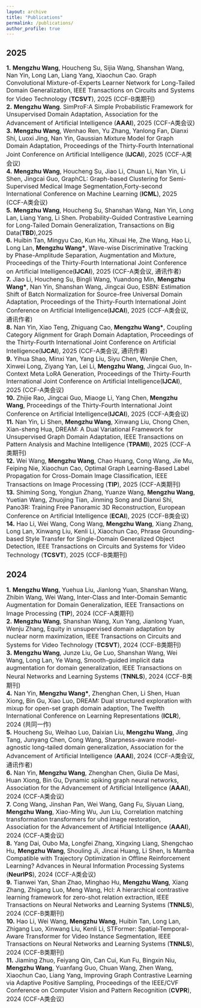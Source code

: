```yaml
---
layout: archive
title: "Publications"
permalink: /publications/
author_profile: true
---
```

**2025**
----

<span style="font-size: medium;"><strong>1.</strong> **Mengzhu Wang**, Houcheng Su, Sijia Wang, Shanshan Wang, Nan Yin, Long Lan, Liang Yang, Xiaochun Cao. Graph Convolutional Mixture-of-Experts Learner Network for Long-Tailed Domain Generalization, IEEE Transactions on Circuits and Systems for Video Technology (**TCSVT**), 2025 (CCF-B类期刊)</span><br>
<span style="font-size: medium;"><strong>2.</strong> **Mengzhu Wang**. SimProF:A Simple Probabilistic Framework for Unsupervised Domain Adaptation, Association for the Advancement of Artificial Intelligence (**AAAI**), 2025 (CCF-A类会议)</span><br>
<span style="font-size: medium;"><strong>3.</strong> **Mengzhu Wang**, Wenhao Ren, Yu Zhang, Yanlong Fan, Dianxi Shi, Luoxi Jing, Nan Yin, Gaussian Mixture Model for Graph Domain Adaptation,  Proceedings of the Thirty-Fourth International Joint Conference on Artificial Intelligence (**IJCAI**), 2025 (CCF-A类会议)</span><br>
<span style="font-size: medium;"><strong>4.</strong> **Mengzhu Wang**, Houcheng Su, Jiao Li, Chuan Li, Nan Yin, Li Shen, Jingcai Guo, GraphCL: Graph-based Clustering for Semi-Supervised Medical Image Segmentation,Forty-second International Conference on Machine Learning (**ICML**), 2025  (CCF-A类会议)</span><br>
<span style="font-size: medium;"><strong>5.</strong> **Mengzhu Wang**, Houcheng Su, Shanshan Wang, Nan Yin, Long Lan, Liang Yang, Li Shen. Probability-Guided Contrastive Learning for Long-Tailed Domain Generalization, Transactions on Big Data(**TBD**),2025</span><br>
<span style="font-size: medium;"><strong>6.</strong> Huibin Tan, Mingyu Cao, Kun Hu, Xihuai He, Zhe Wang, Hao Li, Long Lan, **Mengzhu Wang\***, Wave-wise Discriminative Tracking by Phase-Amplitude Separation, Augmentation and Mixture,  Proceedings of the Thirty-Fourth International Joint Conference on Artificial Intelligence(**IJCAI**), 2025 (CCF-A类会议, 通讯作者)</span><br>
<span style="font-size: medium;"><strong>7.</strong> Jiao Li, Houcheng Su, Bingli Wang, Yuandong Min, **Mengzhu Wang\***, Nan Yin, Shanshan Wang, Jingcai Guo, ESBN: Estimation Shift of Batch Normalization for Source-free Universal Domain
Adaptation, Proceedings of the Thirty-Fourth International Joint Conference on Artificial Intelligence(**IJCAI**), 2025 (CCF-A类会议, 通讯作者)</span><br>
<span style="font-size: medium;"><strong>8.</strong> Nan Yin, Xiao Teng, Zhiguang Cao, **Mengzhu Wang\***, Coupling Category Alignment for Graph Domain Adaptation, Proceedings of the Thirty-Fourth International Joint Conference on Artificial Intelligence(**IJCAI**), 2025 (CCF-A类会议, 通讯作者)</span><br>
<span style="font-size: medium;"><strong>9.</strong> Yihua Shao, Minxi Yan, Yang Liu, Siyu Chen, Wenjie Chen, Xinwei Long, Ziyang Yan, Lei Li, **Mengzhu Wang**, Jingcai Guo, In-Context Meta LoRA Generation, Proceedings of the Thirty-Fourth International Joint Conference on Artificial Intelligence(**IJCAI**), 2025 (CCF-A类会议)</span><br>
<span style="font-size: medium;"><strong>10.</strong> Zhijie Rao, Jingcai Guo, Miaoge Li, Yang Chen, **Mengzhu Wang**, Proceedings of the Thirty-Fourth International Joint Conference on Artificial Intelligence(**IJCAI**), 2025 (CCF-A类会议)</span><br>
<span style="font-size: medium;"><strong>11.</strong> Nan Yin, Li Shen, **Mengzhu Wang**, Xinwang Liu, Chong Chen, Xian-sheng Hua, DREAM: A Dual Variational Framework for Unsupervised Graph Domain Adaptation, IEEE Transactions on Pattern Analysis and Machine Intelligence (**TPAMI**), 2025 (CCF-A类期刊)</span><br>
<span style="font-size: medium;"><strong>12.</strong> Wei Wang, **Mengzhu Wang**, Chao Huang, Cong Wang, Jie Mu, Feiping Nie, Xiaochun Cao, Optimal Graph Learning-Based Label Propagation for Cross-Domain Image Classification, IEEE Transactions on Image Processing (**TIP**), 2025 (CCF-A类期刊)</span><br>
<span style="font-size: medium;"><strong>13.</strong> Shiming Song, Yongjun Zhang, Yuanze Wang, **Mengzhu Wang**, Yuetian Wang, Zhuojing Tian, Jinming Song and Dianxi Shi, Pano3R: Training Free Panoramic 3D Reconstruction, European Conference on Artificial Intelligence (**ECAI**), 2025 (CCF-B类会议)</span><br>
<span style="font-size: medium;"><strong>14.</strong> Hao Li, Wei Wang, Cong Wang, **Mengzhu Wang**, Xiang Zhang, Long Lan, Xinwang Liu, Kenli Li, Xiaochun Cao, Phrase Grounding-based Style Transfer for Single-Domain Generalized Object Detection, IEEE Transactions on Circuits and Systems for Video Technology (**TCSVT**), 2025 (CCF-B类期刊)</span>

**2024**
----

<span style="font-size: medium;"><strong>1.</strong> **Mengzhu Wang**, Yuehua Liu, Jianlong Yuan, Shanshan Wang, Zhibin Wang, Wei Wang, Inter-Class and Inter-Domain Semantic Augmentation for Domain Generalization, IEEE Transactions on Image Processing (**TIP**), 2024 (CCF-A类期刊)</span><br>
<span style="font-size: medium;"><strong>2.</strong> **Mengzhu Wang**, Shanshan Wang, Xun Yang, Jianlong Yuan, Wenju Zhang, Equity in unsupervised domain adaptation by nuclear norm maximization, IEEE Transactions on Circuits and Systems for Video Technology (**TCSVT**), 2024 (CCF-B类期刊)</span><br>
<span style="font-size: medium;"><strong>3.</strong> **Mengzhu Wang**, Junze Liu, Ge Luo, Shanshan Wang, Wei Wang, Long Lan, Ye Wang, Smooth-guided implicit data augmentation for domain generalization, IEEE Transactions on Neural Networks and Learning Systems (**TNNLS**), 2024 (CCF-B类期刊)</span><br>
<span style="font-size: medium;"><strong>4.</strong> Nan Yin, **Mengzhu Wang\***, Zhenghan Chen, Li Shen, Huan Xiong, Bin Gu, Xiao Luo, DREAM: Dual structured exploration with mixup for open-set graph domain adaption, The Twelfth International Conference on Learning Representations (**ICLR**), 2024 (共同一作)</span><br>
<span style="font-size: medium;"><strong>5.</strong> Houcheng Su, Weihao Luo, Daixian Liu, **Mengzhu Wang**, Jing Tang, Junyang Chen, Cong Wang,  Sharpness-aware model-agnostic long-tailed domain generalization, Association for the Advancement of Artificial Intelligence (**AAAI**), 2024 (CCF-A类会议, 通讯作者)</span><br>
<span style="font-size: medium;"><strong>6.</strong> Nan Yin, **Mengzhu Wang**, Zhenghan Chen, Giulia De Masi, Huan Xiong, Bin Gu, Dynamic spiking graph neural networks, Association for the Advancement of Artificial Intelligence (**AAAI**), 2024 (CCF-A类会议)</span><br>
<span style="font-size: medium;"><strong>7.</strong> Cong Wang, Jinshan Pan, Wei Wang, Gang Fu, Siyuan Liang, **Mengzhu Wang**, Xiao-Ming Wu, Jun Liu, Correlation matching transformation transformers for uhd image restoration, Association for the Advancement of Artificial Intelligence (**AAAI**), 2024 (CCF-A类会议)</span><br>
<span style="font-size: medium;"><strong>8.</strong> Yang Dai, Oubo Ma, Longfei Zhang, Xingxing Liang, Shengchao Hu, **Mengzhu Wang**, Shouling Ji, Jincai Huang, Li Shen, Is Mamba Compatible with Trajectory Optimization in Offline Reinforcement Learning? Advances in Neural Information Processing Systems (**NeurIPS**), 2024 (CCF-A类会议)</span><br>
<span style="font-size: medium;"><strong>9.</strong> Tianwei Yan, Shan Zhao, Minghao Hu, **Mengzhu Wang**, Xiang Zhang, Zhigang Luo, Meng Wang, Hcl: A hierarchical contrastive learning framework for zero-shot relation extraction, IEEE Transactions on Neural Networks and Learning Systems (**TNNLS**), 2024 (CCF-B类期刊)</span><br>
<span style="font-size: medium;"><strong>10.</strong>  Hao Li, Wei Wang, **Mengzhu Wang**, Huibin Tan, Long Lan, Zhigang Luo, Xinwang Liu, Kenli Li, STFormer: Spatial-Temporal-Aware Transformer for Video Instance Segmentation, IEEE Transactions on Neural Networks and Learning Systems (**TNNLS**), 2024 (CCF-B类期刊)</span><br>
<span style="font-size: medium;"><strong>11.</strong> Jiaming Zhuo, Feiyang Qin, Can Cui, Kun Fu, Bingxin Niu, **Mengzhu Wang**, Yuanfang Guo, Chuan Wang, Zhen Wang, Xiaochun Cao, Liang Yang, Improving Graph Contrastive Learning via Adaptive Positive Sampling, Proceedings of the IEEE/CVF Conference on Computer Vision and Pattern Recognition (**CVPR**), 2024 (CCF-A类会议)</span>



